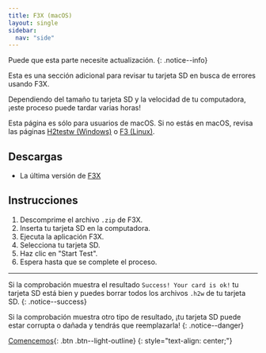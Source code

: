 ```yaml
---
title: F3X (macOS)
layout: single
sidebar:
  nav: "side"
---
```


Puede que esta parte necesite actualización.
{: .notice--info}

Esta es una sección adicional para revisar tu tarjeta SD en busca de errores usando F3X.

Dependiendo del tamaño tu tarjeta SD y la velocidad de tu computadora, ¡este proceso puede tardar varias horas!

Esta página es sólo para usuarios de macOS. Si no estás en macOS, revisa las páginas [H2testw (Windows)](/guia_dsi/anexo/h2testw-(windows)) o [F3 (Linux)](/guia_dsi/anexo/f3-(linux)).

## Descargas

- La última versión de [F3X](https://github.com/insidegui/F3X/releases/latest)

## Instrucciones

1. Descomprime el archivo `.zip` de F3X.
2. Inserta tu tarjeta SD en la computadora.
3. Ejecuta la aplicación F3X.
4. Selecciona tu tarjeta SD.
5. Haz clic en "Start Test".
6. Espera hasta que se complete el proceso.

___

Si la comprobación muestra el resultado `Success! Your card is ok!` tu tarjeta SD está bien y puedes borrar todos los archivos `.h2w` de tu tarjeta SD.
{: .notice--success}

Si la comprobación muestra otro tipo de resultado, ¡tu tarjeta SD puede estar corrupta o dañada y tendrás que reemplazarla!
{: .notice--danger}

[Comencemos](/guia_dsi/guía/comencemos){: .btn .btn--light-outline}
{: style="text-align: center;"}
